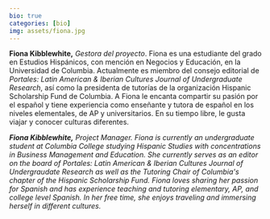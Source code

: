 ```yaml
---
bio: true
categories: [bio]
img: assets/fiona.jpg
---
```



**Fiona Kibblewhite,** *Gestora del proyecto*. Fiona es una estudiante del grado en Estudios Hispánicos, con mención en Negocios y Educación, en la Universidad de Columbia. Actualmente es miembro del consejo editorial de *Portales: Latin American & Iberian Cultures Journal of Undergraduate Research*, así como la presidenta de tutorías de la organización Hispanic Scholarship Fund de Columbia. A Fiona le encanta compartir su pasión por el español y tiene experiencia como enseñante y tutora de español en los niveles elementales, de AP y universitarios. En su tiempo libre, le gusta viajar y conocer culturas diferentes.

<em>**Fiona Kibblewhite,** *Project Manager*. Fiona is currently an undergraduate student at Columbia College studying Hispanic Studies with concentrations in Business Management and Education. She currently serves as an editor on the board of *Portales: Latin American & Iberian Cultures Journal of Undergraudate Research* as well as the Tutoring Chair of Columbia's chapter of the Hispanic Scholarship Fund. Fiona loves sharing her passion for Spanish and has experience teaching and tutoring elementary, AP, and college level Spanish. In her free time, she enjoys traveling and immersing herself in different cultures.</em>